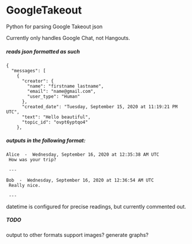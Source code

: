 # GoogleTakeout
Python for parsing Google Takeout json

Currently only handles Google Chat, not Hangouts.

##### reads json formatted as such
```
{
  "messages": [
    {
      "creator": {
        "name": "firstname lastname",
        "email": "name@gmail.com",
        "user_type": "Human"
      },
      "created_date": "Tuesday, September 15, 2020 at 11:19:21 PM UTC",
      "text": "Hello beautiful",
      "topic_id": "ovpt6yptqo4"
    },
```

##### outputs in the following format:
```
Alice  -  Wednesday, September 16, 2020 at 12:35:38 AM UTC 
 How was your trip? 

 --- 

Bob  -  Wednesday, September 16, 2020 at 12:36:54 AM UTC 
 Really nice. 

 --- 
```

datetime is configured for precise readings, but currently commented out.

##### TODO
output to other formats
support images?
generate graphs?
